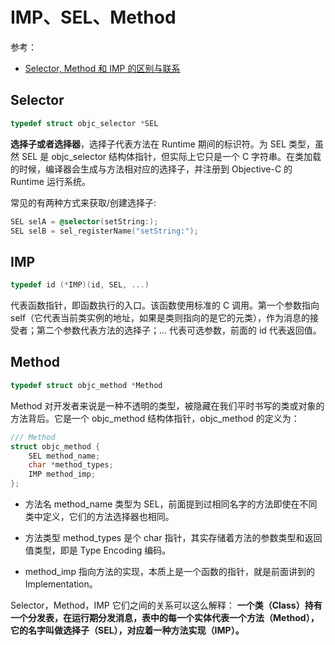 # IMP、SEL、Method

参考：

+ [Selector, Method 和 IMP 的区别与联系](https://www.jianshu.com/p/84d1771e9792)



## Selector

```objective-c
typedef struct objc_selector *SEL
```

**选择子或者选择器**，选择子代表方法在 Runtime 期间的标识符。为 SEL 类型，虽然 SEL 是 objc_selector 结构体指针，但实际上它只是一个 C 字符串。在类加载的时候，编译器会生成与方法相对应的选择子，并注册到 Objective-C 的 Runtime 运行系统。

常见的有两种方式来获取/创建选择子:

```objective-c
SEL selA = @selector(setString:);
SEL selB = sel_registerName("setString:"); 
```



## IMP

```objective-c
typedef id (*IMP)(id, SEL, ...)
```

代表函数指针，即函数执行的入口。该函数使用标准的 C 调用。第一个参数指向 self（它代表当前类实例的地址，如果是类则指向的是它的元类），作为消息的接受者；第二个参数代表方法的选择子；... 代表可选参数，前面的 id 代表返回值。



## Method

```objective-c
typedef struct objc_method *Method
```

Method 对开发者来说是一种不透明的类型，被隐藏在我们平时书写的类或对象的方法背后。它是一个 objc_method 结构体指针，objc_method 的定义为：

```objective-c
/// Method
struct objc_method {
    SEL method_name; 
    char *method_types;
    IMP method_imp;
};
```

+ 方法名 method_name 类型为 SEL，前面提到过相同名字的方法即使在不同类中定义，它们的方法选择器也相同。

+ 方法类型 method_types 是个 char 指针，其实存储着方法的参数类型和返回值类型，即是 Type Encoding 编码。

+ method_imp 指向方法的实现，本质上是一个函数的指针，就是前面讲到的 Implementation。



Selector，Method，IMP 它们之间的关系可以这么解释：
 **一个类（Class）持有一个分发表，在运行期分发消息，表中的每一个实体代表一个方法（Method），它的名字叫做选择子（SEL），对应着一种方法实现（IMP）。**



